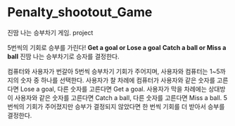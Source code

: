 # Penalty_shootout_Game
진땀 나는 승부차기 게임. project

5번씩의 기회로 승부를 가린다!
**Get a goal or Lose a goal**
**Catch a ball or Miss a ball**
진땀 나는 승부차기로 승자를 결정한다.

컴퓨터와 사용자가 번갈아 5번씩 승부차기 기회가 주어지며, 사용자와 컴퓨터는 1~5까지의 숫자 중 하나를 선택한다.
사용자가 찰 차례에 컴퓨터가 사용자와 같은 숫자를 고른다면 Lose a goal, 다른 숫자를 고른다면 Get a goal.
사용자가 막을 차례에는 상대방이 사용자와 같은 숫자를 고른다면 Catch a ball, 다른 숫자를 고른다면 Miss a ball.
5번씩의 기회가 주어졌지만 승부가 결정되지 않았다면 한 번씩 기회를 더 받아서 승부를 결정한다.

